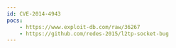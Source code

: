 ```yaml
---
id: CVE-2014-4943
pocs:
    - https://www.exploit-db.com/raw/36267
    - https://github.com/redes-2015/l2tp-socket-bug
---
```

